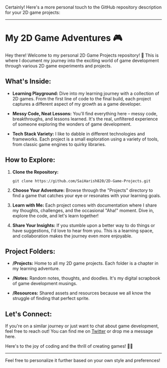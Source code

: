 Certainly! Here's a more personal touch to the GitHub repository description for your 2D game projects:

---

# My 2D Game Adventures 🎮

Hey there! Welcome to my personal 2D Game Projects repository! 🚀 This is where I document my journey into the exciting world of game development through various 2D game experiments and projects.

## What's Inside:

- **Learning Playground:** Dive into my learning journey with a collection of 2D games. From the first line of code to the final build, each project captures a different aspect of my growth as a game developer.

- **Messy Code, Neat Lessons:** You'll find everything here – messy code, breakthroughs, and lessons learned. It's the real, unfiltered experience of someone exploring the wonders of game development.

- **Tech Stack Variety:** I like to dabble in different technologies and frameworks. Each project is a small exploration using a variety of tools, from classic game engines to quirky libraries.

## How to Explore:

1. **Clone the Repository:**
   ```
   git clone https://github.com/SaiHarish820/2D-Game-Projects.git
   ```

2. **Choose Your Adventure:**
   Browse through the "Projects" directory to find a game that catches your eye or resonates with your learning goals.

3. **Learn with Me:**
   Each project comes with documentation where I share my thoughts, challenges, and the occasional "Aha!" moment. Dive in, explore the code, and let's learn together!

4. **Share Your Insights:**
   If you stumble upon a better way to do things or have suggestions, I'd love to hear from you. This is a learning space, and collaboration makes the journey even more enjoyable.

## Project Folders:

- **/Projects:** Home to all my 2D game projects. Each folder is a chapter in my learning adventure.

- **/Notes:** Random notes, thoughts, and doodles. It's my digital scrapbook of game development musings.

- **/Resources:** Shared assets and resources because we all know the struggle of finding that perfect sprite.

## Let's Connect:

If you're on a similar journey or just want to chat about game development, feel free to reach out! You can find me on [Twitter](https://twitter.com/SaiHarish821) or drop me a message here.

Here's to the joy of coding and the thrill of creating games! 🚀✨

---

Feel free to personalize it further based on your own style and preferences!
